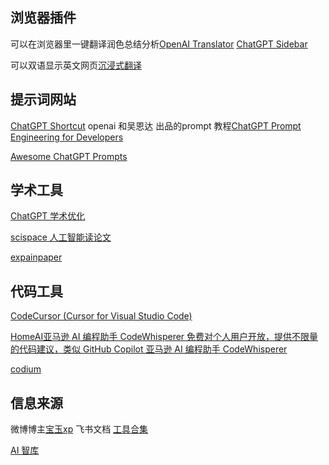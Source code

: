 ## 浏览器插件
可以在浏览器里一键翻译润色总结分析[OpenAI Translator](https://chrome.google.com/webstore/detail/openai-translator/ogjibjphoadhljaoicdnjnmgokohngcc)
 [ChatGPT Sidebar](https://chrome.google.com/webstore/detail/chatgpt-sidebar-support-g/difoiogjjojoaoomphldepapgpbgkhkb/related)
 
 可以双语显示英文网页[沉浸式翻译](https://chrome.google.com/webstore/detail/immersive-translate/bpoadfkcbjbfhfodiogcnhhhpibjhbnh)

## 提示词网站
[ChatGPT Shortcut](https://newzone.top/chatgpt/)
openai 和吴恩达 出品的prompt 教程[ChatGPT Prompt Engineering for Developers](https://learn.deeplearning.ai/chatgpt-prompt-eng/lesson/1/introduction)

[Awesome ChatGPT Prompts](https://github.com/f/awesome-chatgpt-prompts)
## 学术工具
[ChatGPT 学术优化](https://github.com/binary-husky/chatgpt_academic)

[scispace 人工智能读论文](https://typeset.io/)

[expainpaper](https://www.explainpaper.com/)
## 代码工具
[CodeCursor (Cursor for Visual Studio Code)](https://github.com/Helixform/CodeCursor)

[HomeAI亚马逊 AI 编程助手 CodeWhisperer 免费对个人用户开放，提供不限量的代码建议，类似 GitHub Copilot
亚马逊 AI 编程助手 CodeWhisperer](https://www.appinn.com/amazon-codewhisperer/)

[codium](https://www.codium.ai/#home-wait)

## 信息来源
微博博主[宝玉xp](https://weibo.com/u/1727858283)
飞书文档 [工具合集](https://bytedance.feishu.cn/base/AIMAbnJxQaNgSGsBAtwcdAkLnvf?table=tblmZTd8VuUOOONh&view=vew0Eo17BB&continueFlag=65b5f564557a5863fb2f42d9bf7b5a89)

[AI 智库](https://ki6j1b0d92h.feishu.cn/wiki/wikcnj4ZePHZALh51yfo3cHMxag)
